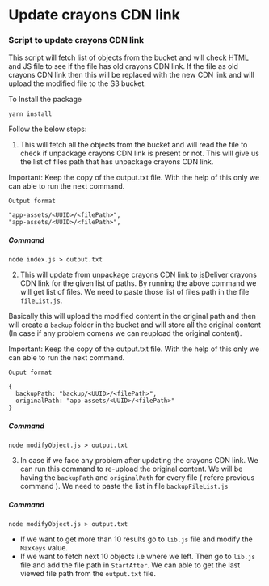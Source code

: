 
# Update crayons CDN link

### Script to update crayons CDN link 

This script will fetch list of objects from the bucket and will check HTML and JS file to see if the file has old crayons CDN link. If the file as old crayons CDN link then this will be replaced with the new CDN link and will upload the modified file to the S3 bucket. 

To Install the package

```
yarn install
```

Follow the below steps: 


1. This will fetch all the objects from the bucket and will read the file to check if unpackage crayons CDN link is present or not. This will give us the list of files path that has unpackage crayons CDN link. 

Important: Keep the copy of the output.txt file. With the help of this only we can able to run the next command.

```
Output format

"app-assets/<UUID>/<filePath>",
"app-assets/<UUID>/<filePath>",

```

##### Command

```
node index.js > output.txt
```

2. This will update from unpackage crayons CDN link to jsDeliver crayons CDN link for the given list of paths. By running the above command we will get list of files. We need to paste those list of files path in the file `fileList.js`. 

Basically this will upload the modified content in the original path and then will create a `backup` folder in the bucket and will store all the original content (In case if any problem comens we can reupload the original content).

Important: Keep the copy of the output.txt file. With the help of this only we can able to run the next command.

```
Ouput format

{
  backupPath: "backup/<UUID>/<filePath>",
  originalPath: "app-assets/<UUID>/<filePath>"
}

```

##### Command

```
node modifyObject.js > output.txt
```

3. In case if we face any problem after updating the crayons CDN link. We can run this command to re-upload the original content. We will be having the `backupPath` and `originalPath` for every file ( refere previous command ). We need to paste the list in file `backupFileList.js`

##### Command

```
node modifyObject.js > output.txt
```


- If we want to get more than 10 results go to `lib.js` file and modify the `MaxKeys` value.  
- If we want to fetch next 10 objects i.e where we left. Then go to `lib.js` file and add the file path in `StartAfter`. We can able to get the last viewed file path from the `output.txt` file. 
